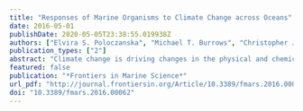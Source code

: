 ```yaml
---
title: "Responses of Marine Organisms to Climate Change across Oceans"
date: 2016-05-01
publishDate: 2020-05-05T23:38:55.019938Z
authors: ["Elvira S. Poloczanska", "Michael T. Burrows", "Christopher J. Brown", "Jorge García Molinos", "Benjamin S. Halpern", "Ove Hoegh-Guldberg", "Carrie V. Kappel", "Pippa J. Moore", "Anthony J. Richardson", "David S. Schoeman", "William J. Sydeman"]
publication_types: ["2"]
abstract: "Climate change is driving changes in the physical and chemical properties of the ocean that have consequences for marine ecosystems. Here, we review evidence for the responses of marine life to recent climate change across ocean regions, from tropical seas to polar oceans. We consider observed changes in calciﬁcation rates, demography, abundance, distribution, and phenology of marine species. We draw on a database of observed climate change impacts on marine species, supplemented with evidence in the Fifth Assessment Report of the Intergovernmental Panel on Climate Change. We discuss factors that limit or facilitate species’ responses, such as ﬁshing pressure, the availability of prey, habitat, light and other resources, and dispersal by ocean currents. We ﬁnd that general trends in species’ responses are consistent with expectations from climate change, including shifts in distribution to higher latitudes and to deeper locations, advances in spring phenology, declines in calciﬁcation, and increases in the abundance of warm-water species. The volume and type of evidence associated with species responses to climate change is variable across ocean regions and taxonomic groups, with predominance of evidence derived from the heavily-studied north Atlantic Ocean. Most investigations of the impact of climate change being associated with the impacts of changing temperature, with few observations of effects of changing oxygen, wave climate, precipitation (coastal waters), or ocean acidiﬁcation. Observations of species responses that have been linked to anthropogenic climate change are widespread, but are still lacking for some taxonomic groups (e.g., phytoplankton, benthic invertebrates, marine mammals)."
featured: false
publication: "*Frontiers in Marine Science*"
url_pdf: "http://journal.frontiersin.org/Article/10.3389/fmars.2016.00062/abstract"
doi: "10.3389/fmars.2016.00062"
---
```



